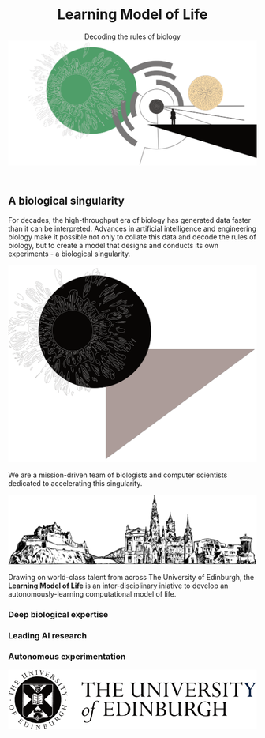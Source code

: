 <header class="hero">
    <div class="hero-content">
        <div class="hero-content">
        <h1>Learning Model of Life</h1>
        <div id="decoding-animation" class="decoding-animation">Decoding the rules of biology</div>
        </div>
    </div>
    <div class="index-image-container">
    <img src="/img/index_one.png" alt="Index One" class="index-image">
    </div>
</header>

<section id="learn-more" class="intro">
    <div class="intro-content">
        <div class="intro-text">
            <h2>A biological singularity</h2>
            <p class="intro-subtext">For decades, the high-throughput era of biology has generated data faster than it can be interpreted. Advances in artificial intelligence and engineering biology make it possible not only to collate this data and decode the rules of biology, but to create a model that designs and conducts its own experiments - a biological singularity.</p>        
        </div>
        <div class="intro-image">
            <div class="graphic">
            <img src="/img/index_two.png" alt="Index Two">
            </div>
            <div class="tag">
                <p>We are a mission-driven team of biologists and computer scientists dedicated to accelerating this singularity.</p>
            </div>
        </div>
    </div>
</section>

<section id="features" class="features">
    <img src="/img/edinburgh_skyline.png" alt="Edinburgh Skyline" class="edinburgh-skyline">
    <div class="centered-text">
        <p>Drawing on world-class talent from across The University of Edinburgh, the <strong>Learning Model of Life</strong> is an inter-disciplinary iniative to develop an autonomously-learning computational model of life.</p>
    </div>
    <div class="feature-container">
        <div class="feature">
            <h3>Deep biological expertise</h3>
        </div>
        <div class="feature">
            <h3>Leading AI research</h3>
        </div>
        <div class="feature">
            <h3>Autonomous experimentation</h3>
        </div>
    </div>
    <footer class="footer">
    <img src="/img/uoe_logo.png" alt="Footer Logo" class="footer-logo">
    </footer>
</section>